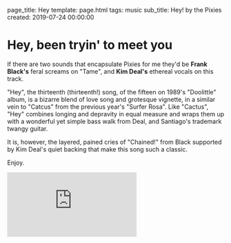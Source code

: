 page_title: Hey 
template: page.html
tags: music
sub_title: Hey! by the Pixies
created: 2019-07-24 00:00:00

# Hey, been tryin' to meet you

If there are two sounds that encapsulate Pixies for me they'd be **Frank Black's** feral screams on "Tame", and **Kim Deal's** ethereal vocals on
this track.  

"Hey", the thirteenth (thirteenth!) song, of the fifteen on 1989's "Doolittle" album, is a bizarre blend of love song and
grotesque vignette, in a similar vein to "Catcus" from the previous year's "Surfer Rosa". Like "Cactus", "Hey" combines longing and depravity
in equal measure and wraps them up with a wonderful yet simple bass walk from Deal, and Santiago's trademark twangy guitar.

It is, however, the layered, pained cries of "Chained!" from Black supported by Kim Deal's quiet backing that make this song such a classic.

Enjoy.  

<div class="youtube-holder"><iframe src="https://www.youtube.com/embed/OdZGvMEeNLw" frameborder="0" allow="accelerometer; autoplay; encrypted-media; gyroscope; picture-in-picture" allowfullscreen></iframe></div>